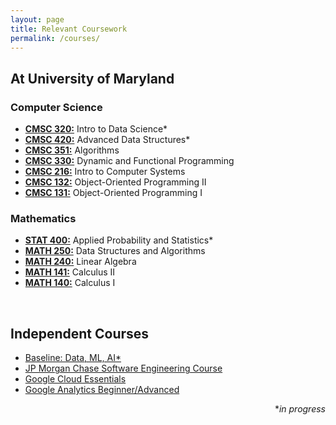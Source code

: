 ```yaml
---
layout: page
title: Relevant Coursework
permalink: /courses/
---
```


<h2>At University of Maryland</h2>

<h3>Computer Science</h3>

<ul>
	<li><a href="https://math.gatech.edu/courses/math/3406"><b>CMSC 320:</b></a> Intro to Data Science*</li>
	<li><a href="https://math.gatech.edu/courses/math/3012"><b>CMSC 420:</b></a> Advanced Data Structures*</li>
	<li><a href="https://math.gatech.edu/courses/math/2106"><b>CMSC 351:</b></a> Algorithms</li>
	<li><a href="https://math.gatech.edu/courses/math/3670"><b>CMSC 330:</b></a> Dynamic and Functional Programming</li>
	<li><a href="https://math.gatech.edu/courses/math/1554"><b>CMSC 216:</b></a> Intro to Computer Systems</li>
	<li><a href="https://math.gatech.edu/courses/math/1554"><b>CMSC 132:</b></a> Object-Oriented Programming II</li>
	<li><a href="https://math.gatech.edu/courses/math/1554"><b>CMSC 131:</b></a> Object-Oriented Programming I</li>
</ul>

<h3>Mathematics</h3>

<ul>
	<li><a href="https://gt-student-wiki.org/mediawiki/index.php/CS_2050#Topics_List"><b>STAT 400:</b></a> Applied Probability and Statistics*</li>
	<li><a href="https://ctl.gatech.edu/sites/default/files/images/hudachek-buswell_cs1332_syllabus.pdf"><b>MATH 250:</b></a> Data Structures and Algorithms</li>
	<li><a href="https://faculty.cc.gatech.edu/~stasko/1331/index.html"><b>MATH 240:</b></a> Linear Algebra</li>
	<li><a href="https://faculty.cc.gatech.edu/~stasko/1331/index.html"><b>MATH 141:</b></a> Calculus II</li>
	<li><a href="https://faculty.cc.gatech.edu/~stasko/1331/index.html"><b>MATH 140:</b></a> Calculus I</li>
</ul>

<br>

<h2>Independent Courses</h2>

<ul>
	<li><a href="https://www.coursera.org/learn/game-theory-1">Baseline: Data, ML, AI*</a></li>
	<li><a href="https://www.coursera.org/learn/game-theory-1">JP Morgan Chase Software Engineering Course</a></li>
	<li><a href="https://www.coursera.org/learn/combinatorial-game-theory">Google Cloud Essentials</a></li>
	<li><a href="https://www.udacity.com/course/intro-to-tensorflow-for-deep-learning--ud187">Google Analytics Beginner/Advanced</a></li>
</ul>

<div align= "right">
	*<i>in progress</i>
</div>

